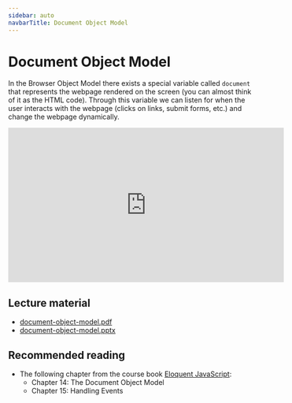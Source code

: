 ```yaml
---
sidebar: auto
navbarTitle: Document Object Model
---
```


# Document Object Model
In the Browser Object Model there exists a special variable called `document` that represents the webpage rendered on the screen (you can almost think of it as the HTML code). Through this variable we can listen for when the user interacts with the webpage (clicks on links, submit forms, etc.) and change the webpage dynamically.

<iframe width="560" height="314" src="https://www.youtube.com/embed/0J28CIRwdqM" frameborder="0" allow="accelerometer; autoplay; encrypted-media; gyroscope; picture-in-picture" allowfullscreen></iframe>

## Lecture material
* [document-object-model.pdf](document-object-model.pdf)
* [document-object-model.pptx](document-object-model.pptx)

## Recommended reading
* The following chapter from the course book [Eloquent JavaScript](https://eloquentjavascript.net/):
    * Chapter 14: The Document Object Model
    * Chapter 15: Handling Events
